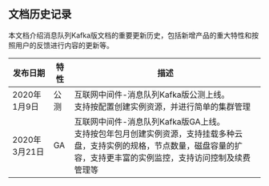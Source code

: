 ## 文档历史记录

本文档介绍消息队列Kafka版文档的重要更新历史，包括新增产品的重大特性和按照用户的反馈进行内容的更新等。

|发布日期|特性|描述|
|-|-|-|
|2020年1月9日|公测|互联网中间件-消息队列Kafka版公测上线。<br/>支持按配置创建实例资源，并进行简单的集群管理|
|2020年3月21日|GA|互联网中间件-消息队列Kafka版GA上线。<br/>支持按包年包月创建实例资源，支持挂载多种云盘，支持实例的规格，节点数量，磁盘容量的扩容，支持更丰富的实例监控，支持访问控制及续费管理等|

